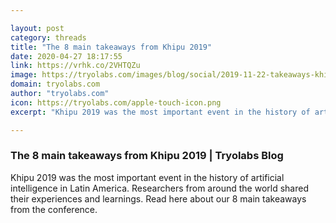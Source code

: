 ```yaml
---

layout: post
category: threads
title: "The 8 main takeaways from Khipu 2019"
date: 2020-04-27 18:17:55
link: https://vrhk.co/2VHTQZu
image: https://tryolabs.com/images/blog/social/2019-11-22-takeaways-khipu-2019.4f7d9f20.png
domain: tryolabs.com
author: "tryolabs.com"
icon: https://tryolabs.com/apple-touch-icon.png
excerpt: "Khipu 2019 was the most important event in the history of artificial intelligence in Latin America. Researchers from around the world shared their experiences and learnings. Read here about our 8 main takeaways from the conference."

---
```


### The 8 main takeaways from Khipu 2019 | Tryolabs Blog

Khipu 2019 was the most important event in the history of artificial intelligence in Latin America. Researchers from around the world shared their experiences and learnings. Read here about our 8 main takeaways from the conference.